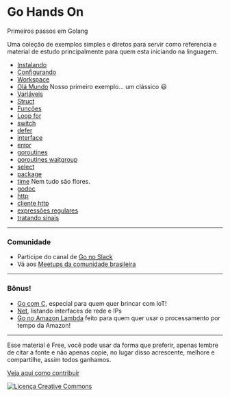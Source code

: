 # Go Hands On

Primeiros passos em Golang

Uma coleção de exemplos simples e diretos para servir como referencia e material de estudo principalmente para quem esta iniciando na linguagem.

- [Instalando](instalando.md)
- [Configurando](configurando.md)
- [Workspace](workspace.md)
- [Olá Mundo](ola_mundo.md) Nosso primeiro exemplo... um clássico :smiley:
- [Variáveis](variaveis.md)
- [Struct](struct.md)
- [Funções](funcoes.md)
- [Loop for](for.md)
- [switch](switch.md)
- [defer](defer.md)
- [interface](interface.md)
- [error](error.md)
- [goroutines](goroutines.md)
- [goroutines waitgroup](goroutines_waitgroup.md)
- [select](select.md)
- [package](package.md)
- [time](time.md) Nem tudo são flores.
- [godoc](godoc.md)
- [http](http.md)
- [cliente http](http_get.md)
- [expressões regulares](./regexp/)
- [tratando sinais](signals.md)

---
### Comunidade

- Participe do canal de [Go no Slack](https://invite.slack.golangbridge.org)
- Vá aos [Meetups da comunidade brasileira](https://www.meetup.com/pt-BR/golangbr/)

---
### Bônus!
- [Go com C](go_com_c.md), especial para quem quer brincar com IoT!
- [Net](net.md), listando interfaces de rede e IPs
- [Go no Amazon Lambda](https://github.com/apex/apex) feito para quem quer usar o processamento por tempo da Amazon!

---
Esse material é Free, você pode usar da forma que preferir, apenas lembre de citar a fonte e não apenas copie, no lugar disso acrescente, melhore e compartilhe, assim todos ganhamos.

[Veja aqui como contribuir](CONTRIBUTING.md)

<a rel="license" href="http://creativecommons.org/licenses/by-sa/4.0/"><img alt="Licença Creative Commons" style="border-width:0" src="https://i.creativecommons.org/l/by-sa/4.0/88x31.png" /></a>
